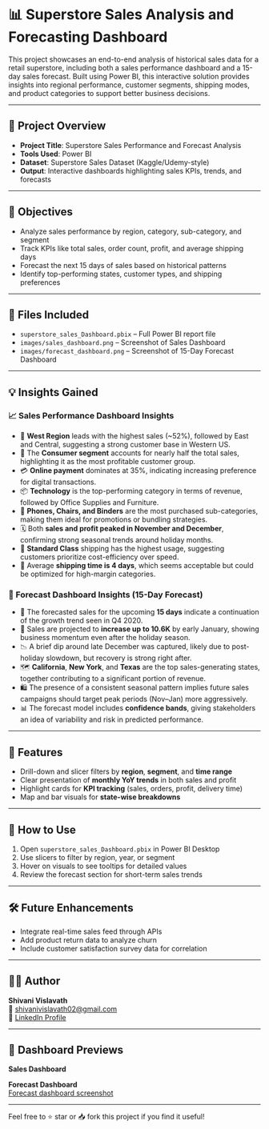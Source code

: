 # 📊 Superstore Sales Analysis and Forecasting Dashboard

This project showcases an end-to-end analysis of historical sales data for a retail superstore, including both a sales performance dashboard and a 15-day sales forecast. Built using Power BI, this interactive solution provides insights into regional performance, customer segments, shipping modes, and product categories to support better business decisions.

---

## 📌 Project Overview
- **Project Title**: Superstore Sales Performance and Forecast Analysis
- **Tools Used**: Power BI
- **Dataset**: Superstore Sales Dataset (Kaggle/Udemy-style)
- **Output**: Interactive dashboards highlighting sales KPIs, trends, and forecasts

---

## 🎯 Objectives
- Analyze sales performance by region, category, sub-category, and segment
- Track KPIs like total sales, order count, profit, and average shipping days
- Forecast the next 15 days of sales based on historical patterns
- Identify top-performing states, customer types, and shipping preferences

---

## 📁 Files Included
- `superstore_sales_Dashboard.pbix` – Full Power BI report file
- `images/sales_dashboard.png` – Screenshot of Sales Dashboard
- `images/forecast_dashboard.png` – Screenshot of 15-Day Forecast Dashboard

---

## 💡 Insights Gained

### 📈 Sales Performance Dashboard Insights
- 🧭 **West Region** leads with the highest sales (~52%), followed by East and Central, suggesting a strong customer base in Western US.
- 👥 The **Consumer segment** accounts for nearly half the total sales, highlighting it as the most profitable customer group.
- 💳 **Online payment** dominates at 35%, indicating increasing preference for digital transactions.
- 📦 **Technology** is the top-performing category in terms of revenue, followed by Office Supplies and Furniture.
- 📍 **Phones, Chairs, and Binders** are the most purchased sub-categories, making them ideal for promotions or bundling strategies.
- 🗓️ Both **sales and profit peaked in November and December**, confirming strong seasonal trends around holiday months.
- 🚛 **Standard Class** shipping has the highest usage, suggesting customers prioritize cost-efficiency over speed.
- 📌 Average **shipping time is 4 days**, which seems acceptable but could be optimized for high-margin categories.

### 🔮 Forecast Dashboard Insights (15-Day Forecast)
- 🔄 The forecasted sales for the upcoming **15 days** indicate a continuation of the growth trend seen in Q4 2020.
- 🔺 Sales are projected to **increase up to 10.6K** by early January, showing business momentum even after the holiday season.
- 📉 A brief dip around late December was captured, likely due to post-holiday slowdown, but recovery is strong right after.
- 🗺️ **California**, **New York**, and **Texas** are the top sales-generating states, together contributing to a significant portion of revenue.
- 🛍️ The presence of a consistent seasonal pattern implies future sales campaigns should target peak periods (Nov–Jan) more aggressively.
- 📊 The forecast model includes **confidence bands**, giving stakeholders an idea of variability and risk in predicted performance.

---

## 🔧 Features
- Drill-down and slicer filters by **region**, **segment**, and **time range**
- Clear presentation of **monthly YoY trends** in both sales and profit
- Highlight cards for **KPI tracking** (sales, orders, profit, delivery time)
- Map and bar visuals for **state-wise breakdowns**

---

## 🚀 How to Use
1. Open `superstore_sales_Dashboard.pbix` in Power BI Desktop
2. Use slicers to filter by region, year, or segment
3. Hover on visuals to see tooltips for detailed values
4. Review the forecast section for short-term sales trends

---

## 🛠️ Future Enhancements
- Integrate real-time sales feed through APIs
- Add product return data to analyze churn
- Include customer satisfaction survey data for correlation

---

## 👩‍💻 Author
**Shivani Vislavath**  
📧 [shivanivislavath02@gmail.com](mailto:shivanivislavath02@gmail.com)  
🔗 [LinkedIn Profile](https://www.linkedin.com/in/shivani-vislavath-680102286)

---

## 📸 Dashboard Previews

**Sales Dashboard**  


**Forecast Dashboard**  
[Forecast dashboard screenshot](https://github.com/user-attachments/assets/467d71c1-7572-4d1e-a7bc-b26813f2fd92)


---

Feel free to ⭐ star or 📥 fork this project if you find it useful!
